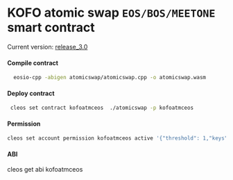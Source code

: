 # KOFO atomic swap `EOS/BOS/MEETONE` smart contract

Current version: [release_3.0](https://github.com/kofoproject/kofo_eos_contract/tree/release_3.0)

#### Compile contract 
```bash
  eosio-cpp -abigen atomicswap/atomicswap.cpp -o atomicswap.wasm
```

#### Deploy contract
```bash
 cleos set contract kofoatmceos  ./atomicswap -p kofoatmceos
```
#### Permission
```bash
cleos set account permission kofoatmceos active '{"threshold": 1,"keys": [{"key":${kofoatmceos public key}, "weight":1}],"accounts": [{"permission":{"actor": "kofoatmceos","permission":"eosio.code"},"weight":1}]}' owner -p kofoatmceos@owner
```

#### ABI

cleos get abi kofoatmceos
